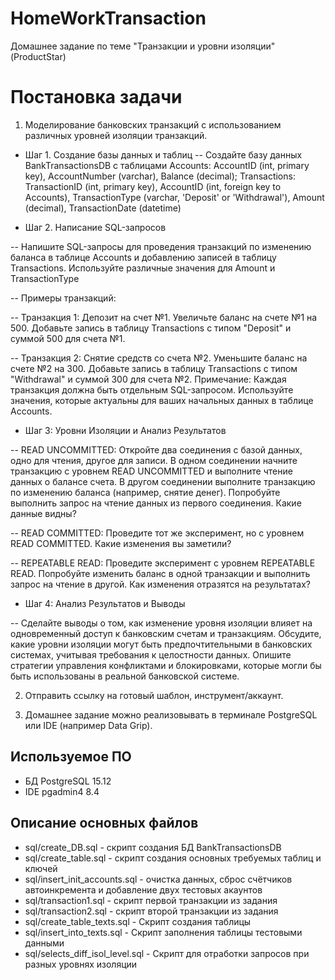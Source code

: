 ﻿# HomeWorkTransaction
 Домашнее задание по теме "Транзакции и уровни изоляции" (ProductStar)

# Постановка задачи
1.  Моделирование банковских транзакций с использованием различных уровней изоляции транзакций.

- Шаг 1. Создание базы данных и таблиц
-- Создайте базу данных BankTransactionsDB с таблицами Accounts: AccountID (int, primary key), AccountNumber (varchar), Balance (decimal); Transactions: TransactionID (int, primary key), AccountID (int, foreign key to Accounts), TransactionType (varchar, 'Deposit' or 'Withdrawal'), Amount (decimal), TransactionDate (datetime)

- Шаг 2. Написание SQL-запросов

-- Напишите SQL-запросы для проведения транзакций по изменению баланса в таблице Accounts и добавлению записей в таблицу Transactions. Используйте различные значения для Amount и TransactionType

-- Примеры транзакций:

-- Транзакция 1:  Депозит на счет №1. Увеличьте баланс на счете №1 на 500. Добавьте запись в таблицу Transactions с типом "Deposit" и суммой 500 для счета №1.

-- Транзакция 2: Снятие средств со счета №2. Уменьшите баланс на счете №2 на 300. Добавьте запись в таблицу Transactions с типом "Withdrawal" и суммой 300 для счета №2. Примечание: Каждая транзакция должна быть отдельным SQL-запросом. Используйте значения, которые актуальны для ваших начальных данных в таблице Accounts. 

- Шаг 3: Уровни Изоляции и Анализ Результатов

-- READ UNCOMMITTED: Откройте два соединения с базой данных, одно для чтения, другое для записи. В одном соединении начните транзакцию с уровнем READ UNCOMMITTED и выполните чтение данных о балансе счета. В другом соединении выполните транзакцию по изменению баланса (например, снятие денег). Попробуйте выполнить запрос на чтение данных из первого соединения. Какие данные видны?

-- READ COMMITTED: Проведите тот же эксперимент, но с уровнем READ COMMITTED. Какие изменения вы заметили?

-- REPEATABLE READ: Проведите эксперимент с уровнем REPEATABLE READ. Попробуйте изменить баланс в одной транзакции и выполнить запрос на чтение в другой. Как изменения отразятся на результатах?

- Шаг 4: Анализ Результатов и Выводы

-- Сделайте выводы о том, как изменение уровня изоляции влияет на одновременный доступ к банковским счетам и транзакциям. Обсудите, какие уровни изоляции могут быть предпочтительными в банковских системах, учитывая требования к целостности данных. Опишите стратегии управления конфликтами и блокировками, которые могли бы быть использованы в реальной банковской системе.

2.  Отправить ссылку на готовый шаблон, инструмент/аккаунт.

3.  Домашнее задание можно реализовывать в терминале PostgreSQL или IDE (например Data Grip).
## Используемое ПО 
- БД PostgreSQL 15.12
- IDE pgadmin4 8.4
## Описание основных файлов
- sql/create_DB.sql - скрипт создания БД BankTransactionsDB
- sql/create_table.sql - скрипт создания основных требуемых таблиц и ключей
- sql/insert_init_accounts.sql - очистка данных, сброс счётчиков автоинкремента и добавление двух тестовых акаунтов
- sql/transaction1.sql - скрипт первой транзакции из задания
- sql/transaction2.sql - скрипт второй транзакции из задания
- sql/create_table_texts.sql - Скрипт создания таблицы
- sql/insert_into_texts.sql - Скрипт заполнения таблицы тестовыми данными
- sql/selects_diff_isol_level.sql - Скрипт для отработки запросов при разных уровнях изоляции

